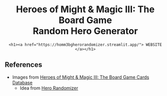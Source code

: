 <div align="center">
  <h1>Heroes of Might & Magic III: The Board Game<br>Random Hero Generator</h1>

    <h1><a href="https://homm3bgherorandomizer.streamlit.app/"> WEBSITE </a></h1>
</div>

## References
- Images from [Heroes of Might & Magic III: The Board Game Cards Database](https://github.com/Mirzipan/Homm3_BG_Database)
  - Idea from [Hero Randomizer](https://docs.google.com/spreadsheets/d/12g56okYDsYeYeFrcBB026EVDyDfjqxt5S90iQTqgCXY/edit?gid=0#gid=0)